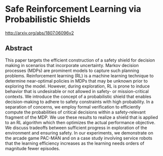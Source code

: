 # Safe Reinforcement Learning via Probabilistic Shields
http://arxiv.org/abs/1807.06096v2
## Abstract
This paper targets the efficient construction of a safety shield for decision making in scenarios that incorporate uncertainty. Markov decision processes (MDPs) are prominent models to capture such planning problems. Reinforcement learning (RL) is a machine learning technique to determine near-optimal policies in MDPs that may be unknown prior to exploring the model. However, during exploration, RL is prone to induce behavior that is undesirable or not allowed in safety- or mission-critical contexts. We introduce the concept of a probabilistic shield that enables decision-making to adhere to safety constraints with high probability. In a separation of concerns, we employ formal verification to efficiently compute the probabilities of critical decisions within a safety-relevant fragment of the MDP. We use these results to realize a shield that is applied to an RL algorithm which then optimizes the actual performance objective. We discuss tradeoffs between sufficient progress in exploration of the environment and ensuring safety. In our experiments, we demonstrate on the arcade game PAC-MAN and on a case study involving service robots that the learning efficiency increases as the learning needs orders of magnitude fewer episodes.